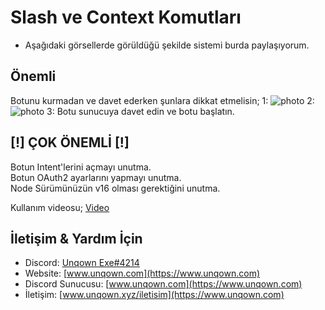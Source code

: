 #  Slash ve Context Komutları
- Aşağıdaki görsellerde görüldüğü şekilde sistemi burda paylaşıyorum.

## Önemli
Botunu kurmadan ve davet ederken şunlara dikkat etmelisin;
1: ![photo](https://media.discordapp.net/attachments/798849910203875388/877996253168959569/unknown.png?width=1920&height=1080)
2: ![photo](https://media.discordapp.net/attachments/798849910203875388/877996704484442142/unknown.png?width=1920&height=1080)
3: Botu sunucuya davet edin ve botu başlatın.


## [!] ÇOK ÖNEMLİ [!]
Botun Intent'lerini açmayı unutma.<br>
Botun OAuth2 ayarlarını yapmayı unutma.<br>
Node Sürümünüzün v16 olması gerektiğini unutma.<br>
        
Kullanım videosu;
<a href="https://cdn.discordapp.com/attachments/798849910203875388/877999855233040435/Tanitim.mp4">Video</a>

## İletişim & Yardım İçin
- Discord: [Unqown Exe#4214](https://discord.com/users/791255637920972801)
- Website: [www.unqown.com](https://www.unqown.com)
- Discord Sunucusu: [www.unqown.com](https://www.unqown.com)
- İletişim: [www.unqown.xyz/iletisim](https://www.unqown.com)
